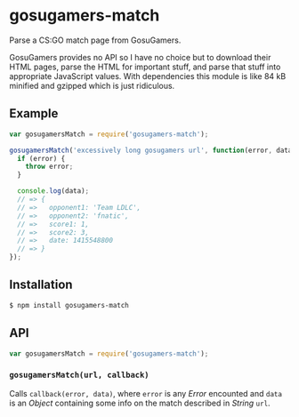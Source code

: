 # gosugamers-match

Parse a CS:GO match page from GosuGamers.

GosuGamers provides no API so I have no choice but to download their HTML pages,
parse the HTML for important stuff, and parse that stuff into appropriate
JavaScript values. With dependencies this module is like 84 kB minified and
gzipped which is just ridiculous.

## Example

``` javascript
var gosugamersMatch = require('gosugamers-match');

gosugamersMatch('excessively long gosugamers url', function(error, data) {
  if (error) {
    throw error;
  }

  console.log(data);
  // => {
  // =>   opponent1: 'Team LDLC',
  // =>   opponent2: 'fnatic',
  // =>   score1: 1,
  // =>   score2: 3,
  // =>   date: 1415548800
  // => }
});
```

## Installation

``` bash
$ npm install gosugamers-match
```

## API

``` javascript
var gosugamersMatch = require('gosugamers-match');
```

### `gosugamersMatch(url, callback)`

Calls `callback(error, data)`, where `error` is any _Error_ encounted and `data`
is an _Object_ containing some info on the match described in _String_ `url`.